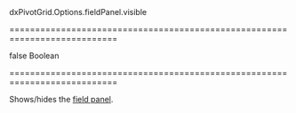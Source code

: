 <!--id-->dxPivotGrid.Options.fieldPanel.visible<!--/id-->
===========================================================================
<!--default-->false<!--/default-->
<!--type-->Boolean<!--/type-->
===========================================================================

<!--shortDescription-->
Shows/hides the [field panel](/Documentation/Guide/Widgets/PivotGrid/Visual_Elements/#Field_Panel).
<!--/shortDescription-->

<!--fullDescription-->

<!--/fullDescription-->